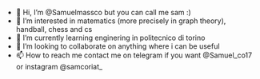- 👋 Hi, I’m @Samuelmassco but you can call me sam :)
- 👀 I’m interested in matematics (more precisely in graph theory), handball, chess and cs 
- 🌱 I’m currently learning enginering in politecnico di torino 
- 💞️ I’m looking to collaborate on anything where i can be useful
- 📫 How to reach me contact me on telegram if you want @Samuel_co17 or instagram @samcoriat_



